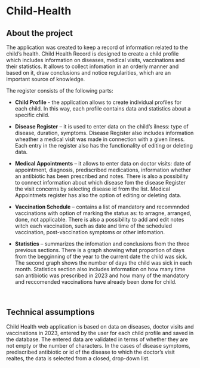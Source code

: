 # Child-Health

## About the project
The application was created to keep a record of information related to the child’s health. Child Health Record is designed to create a child profile which includes information on diseases, medical visits, vaccinations and their statistics. It allows to collect infomation in an orderly manner and based on it, draw conclusions and notice regularities, which are an important source of knowledge. 

The register consists of the following parts:

- <b>Child Profile</b> - the application allows to create individual profiles for each child. In this way, each profile contains data and statistics about a specific child.

- <b>Disease Register</b> – it is used to enter data on the child’s ilness: type of disease, duration, symptoms. Disease Register also includes information wheather a medical visit was made in connection with a given ilness. Each entry in the register also has the functionality of editing or deleting data.
  
- <b>Medical Appointments</b> – it allows to enter data on doctor visits: date of appointment, diagnosis, prediscribed medications,  information whether an antibiotic has been prescribed and notes. There is also a possibility to connect information about which disease fom the disease Register the visit concerns by selecting disease id from the list. Medical Appointmets register has also the option of editing or deleting data.

- <b>Vaccination Schedule</b> – contains a list of mandatory and recommnded vaccinations with option of marking the status as: to arragne, arranged, done, not applicable. There is also a possibility to add and edit notes witch each vaccination, such as date and time of the scheduled vaccination, post-vaccination symptoms or other infomation.
  
- <b>Statistics</b> – summarizes the infomation and conclusions from the three previous sections. There is a graph showing what proportion of days from the begginning of the year to the current date the child was sick. The second graph shows the number of days the child was sick in each month. Statistics section also includes information on how many time san antibiotic was prescribed in 2023 and how many of the mandatory and reccomended vaccinations have already been done for child.   
<br>

## Technical assumptions  
Child Health web application is based on data on diseases, doctor visits and vaccinations in 2023, entered by the user for each child profile and saved in the database. The entered data are validated in terms of whether they are not empty or the number of characters. In the cases of disease symptoms, prediscribed antibiotic or id of the disease to which the doctor’s visit realtes, the data is selected from a closed, drop-down list.
  

